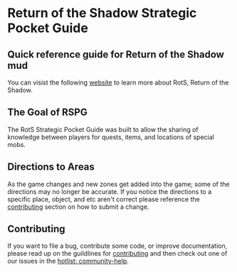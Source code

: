 # Return of the Shadow Strategic Pocket Guide
## Quick reference guide for Return of the Shadow mud
You can visist the following [website](https://rotsmud.org) to learn more about RotS, Return of the Shadow.

## The Goal of RSPG
The RotS Strategic Pocket Guide was built to allow the sharing of knowledge between players for quests, items, and locations of special mobs.

## Directions to Areas
As the game changes and new zones get added into the game; some of the directions may no longer be accurate. If you notice the directions to a specific place, object, and etc aren't correct please reference the [contributing][contributing] section on how to submit a change.

## Contributing
If you want to file a bug, contribute some code, or improve documentation, please read up on the guildlines for [contributing][contributing] and then check out one of our issues in the [hotlist: community-help](https://github.com/noobinabox/rspg/rspg/labels/hostlist%3A%20community-help).

[contributing]: https://github.com/noobinabox/rspg/blobl/master/CONTRIBUTING.md

